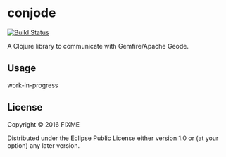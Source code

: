 # conjode

[![Build Status](https://travis-ci.org/smanvi-pivotal/conjode.svg?branch=master)](https://travis-ci.org/smanvi-pivotal/conjode)

A Clojure library to communicate with Gemfire/Apache Geode.

## Usage

work-in-progress

## License

Copyright © 2016 FIXME

Distributed under the Eclipse Public License either version 1.0 or (at
your option) any later version.
